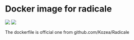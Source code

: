 # Docker image for radicale

[![](https://images.microbadger.com/badges/version/alex2242/radicale.svg)](https://microbadger.com/images/alex2242/radicale) [![](https://images.microbadger.com/badges/image/alex2242/radicale.svg)](https://microbadger.com/images/alex2242/radicale)

The dockerfile is official one from github.com/Kozea/Radicale
